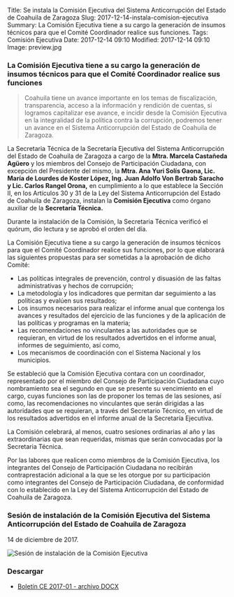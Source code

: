 Title: Se instala la Comisión Ejecutiva del Sistema Anticorrupción del Estado de Coahuila de Zaragoza
Slug: 2017-12-14-instala-comision-ejecutiva
Summary: La Comisión Ejecutiva tiene a su cargo la generación de insumos técnicos para que el Comité Coordinador realice sus funciones.
Tags: Comisión Ejecutiva
Date: 2017-12-14 09:10
Modified: 2017-12-14 09:10
Image: preview.jpg


### La Comisión Ejecutiva tiene a su cargo la generación de insumos técnicos para que el Comité Coordinador realice sus funciones

> Coahuila tiene un avance importante en los temas de fiscalización,
transparencia, acceso a la información y rendición de cuentas, si
logramos capitalizar ese avance, e incidir desde la Comisión Ejecutiva
en la integralidad de la política contra la corrupción, podremos tener
un avance en el Sistema Anticorrupción del Estado de Coahuila de
Zaragoza.

La Secretaria Técnica de la Secretaría Ejecutiva del Sistema
Anticorrupción del Estado de Coahuila de Zaragoza a cargo de la **Mtra.
Marcela Castañeda Agüero** y los miembros del Consejo de Participación
Ciudadana, con excepción del Presidente del mismo, la **Mtra. Ana Yuri
Solís Gaona, Lic. María de Lourdes de Koster López, Ing. Juan Adolfo
Von Bertrab Saracho y Lic. Carlos Rangel Orona,** en cumplimiento a lo
que establece la Sección II, en los Artículos 30 y 31 de la Ley del
Sistema Anticorrupción del Estado de Coahuila de Zaragoza, instalan la
**Comisión Ejecutiva** como órgano auxiliar de la **Secretaría Técnica.**

Durante la instalación de la Comisión, la Secretaria Técnica verificó
el quórum, dio lectura y se aprobó el orden del día.

La Comisión Ejecutiva tiene a su cargo la generación de insumos
técnicos para que el Comité Coordinador realice sus funciones, por lo
que elaborará las siguientes propuestas para ser sometidas a la
aprobación de dicho Comité:

* Las políticas integrales de prevención, control y disuasión de las faltas administrativas y hechos de corrupción;
* La metodología y los indicadores que permitan dar seguimiento a las políticas y evalúen sus resultados;
* Los insumos necesarios para realizar el informe anual que contenga los avances y resultados del ejercicio de las funciones y de la aplicación de las políticas y programas en la materia;
* Las recomendaciones no vinculantes a las autoridades que se requieran, en virtud de los resultados advertidos en el informe anual, informes de seguimiento, así como,
* Los mecanismos de coordinación con el Sistema Nacional y los municipios.

Se estableció que la Comisión Ejecutiva contara con un coordinador,
representado por el miembro del Consejo de Participación Ciudadana cuyo
nombramiento sea el segundo en que se presente su vencimiento en el
cargo, cuyas funciones son las de proponer los temas de las sesiones,
así como, las recomendaciones no vinculantes que serán dirigidas a las
autoridades que se requieran, a través del Secretario Técnico, en
virtud de los resultados advertidos en el informe anual de la
Secretaría Ejecutiva.

La Comisión celebrará, al menos, cuatro sesiones ordinarias al año y
las extraordinarias que sean requeridas, mismas que serán convocadas
por la Secretaria Técnica.

Por las labores que realicen como miembros de la Comisión Ejecutiva,
los integrantes del Consejo de Participación Ciudadana no recibirán
contraprestación adicional a la que se les otorgue por su participación
como integrantes del Consejo de Participación Ciudadana, de conformidad
con lo establecido en la Ley del Sistema Anticorrupción del Estado de
Coahuila de Zaragoza.

### Sesión de instalación de la Comisión Ejecutiva del Sistema Anticorrupción del Estado de Coahuila de Zaragoza

14 de diciembre de 2017.

<img class="img-fluid" src="foto-ce-2017-01.jpg" alt="Sesión de instalación de la Comisión Ejecutiva">

### Descargar

* [Boletín CE 2017-01 - archivo DOCX](boletin-ce-2017-01.docx)
